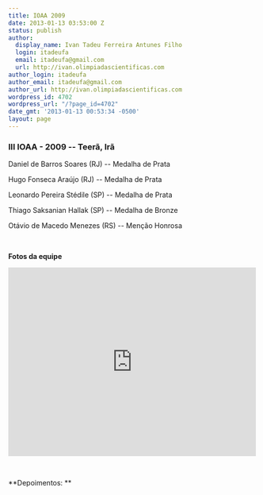 ```yaml
---
title: IOAA 2009
date: 2013-01-13 03:53:00 Z
status: publish
author:
  display_name: Ivan Tadeu Ferreira Antunes Filho
  login: itadeufa
  email: itadeufa@gmail.com
  url: http://ivan.olimpiadascientificas.com
author_login: itadeufa
author_email: itadeufa@gmail.com
author_url: http://ivan.olimpiadascientificas.com
wordpress_id: 4702
wordpress_url: "/?page_id=4702"
date_gmt: '2013-01-13 00:53:34 -0500'
layout: page
---
```


### III IOAA - 2009 -- Teerã, Irã

  
Daniel de Barros Soares (RJ) -- Medalha de Prata

 Hugo Fonseca Araújo (RJ) -- Medalha de Prata

Leonardo Pereira Stédile (SP) -- Medalha de Prata

Thiago Saksanian Hallak (SP) -- Medalha de Bronze

Otávio de Macedo Menezes (RS) -- Menção Honrosa

 

**Fotos da equipe**

<iframe src="https://www.facebook.com/plugins/post.php?href=https%3A%2F%2Fwww.facebook.com%2FOlimpiadasCientificas%2Fphotos%2Fa.484434138254939%2F484435261588160%2F%3Ftype%3D3&width=500" width="500" height="380" style="border:none;overflow:hidden" scrolling="no" frameborder="0" allowTransparency="true" allow="encrypted-media"></iframe>

 

**Depoimentos: **

 

 

